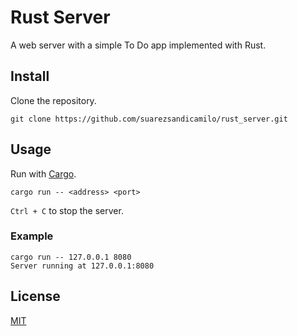 # Rust Server

A web server with a simple To Do app implemented with Rust.

## Install

Clone the repository.

```
git clone https://github.com/suarezsandicamilo/rust_server.git
```

## Usage

Run with [Cargo](https://crates.io/crates/deno).

```
cargo run -- <address> <port>
```

`Ctrl + C` to stop the server.

### Example

```
cargo run -- 127.0.0.1 8080
Server running at 127.0.0.1:8080
```

## License

[MIT](https://choosealicense.com/licenses/mit/)

